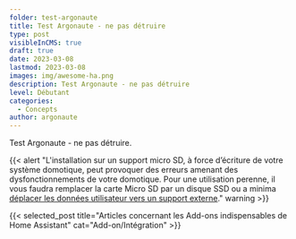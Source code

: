 ```yaml
---
folder: test-argonaute
title: Test Argonaute - ne pas détruire
type: post
visibleInCMS: true
draft: true
date: 2023-03-08
lastmod: 2023-03-08
images: img/awesome-ha.png
description: Test Argonaute - ne pas détruire
level: Débutant
categories:
  - Concepts
author: argonaute
---
```

Test Argonaute - ne pas détruire. 

{{< alert "L'installation sur un support micro SD, à force d’écriture de votre système domotique, peut provoquer des erreurs amenant des dysfonctionnements de votre domotique. Pour une utilisation perenne, il vous faudra remplacer la carte Micro SD par un disque SSD ou a minima [déplacer les données utilisateur vers un support externe](/blog/installer-home-assistant-os-sur-raspberry-odroid-nuc-ou-autres/#déplacer-les-données-utilisateurs-facultatif)." warning >}}

{{< selected_post title="Articles concernant les Add-ons indispensables de Home Assistant" cat="Add-on/Intégration" >}}